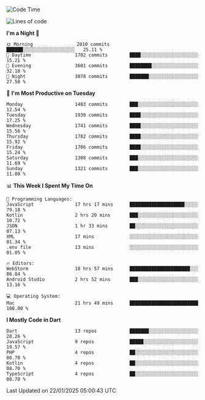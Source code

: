 <!--START_SECTION:waka-->
![Code Time](http://img.shields.io/badge/Code%20Time-1%2C059%20hrs%202%20mins-blue)

![Lines of code](https://img.shields.io/badge/From%20Hello%20World%20I%27ve%20Written-3.8%20million%20lines%20of%20code-blue)

**I'm a Night 🦉** 

```text
🌞 Morning                2810 commits        ██████░░░░░░░░░░░░░░░░░░░   25.11 % 
🌆 Daytime                1702 commits        ████░░░░░░░░░░░░░░░░░░░░░   15.21 % 
🌃 Evening                3601 commits        ████████░░░░░░░░░░░░░░░░░   32.18 % 
🌙 Night                  3078 commits        ███████░░░░░░░░░░░░░░░░░░   27.50 % 
```
📅 **I'm Most Productive on Tuesday** 

```text
Monday                   1403 commits        ███░░░░░░░░░░░░░░░░░░░░░░   12.54 % 
Tuesday                  1930 commits        ████░░░░░░░░░░░░░░░░░░░░░   17.25 % 
Wednesday                1741 commits        ████░░░░░░░░░░░░░░░░░░░░░   15.56 % 
Thursday                 1782 commits        ████░░░░░░░░░░░░░░░░░░░░░   15.92 % 
Friday                   1706 commits        ████░░░░░░░░░░░░░░░░░░░░░   15.24 % 
Saturday                 1308 commits        ███░░░░░░░░░░░░░░░░░░░░░░   11.69 % 
Sunday                   1321 commits        ███░░░░░░░░░░░░░░░░░░░░░░   11.80 % 
```


📊 **This Week I Spent My Time On** 

```text
💬 Programming Languages: 
JavaScript               17 hrs 17 mins      ████████████████████░░░░░   79.18 % 
Kotlin                   2 hrs 20 mins       ███░░░░░░░░░░░░░░░░░░░░░░   10.72 % 
JSON                     1 hr 33 mins        ██░░░░░░░░░░░░░░░░░░░░░░░   07.13 % 
XML                      17 mins             ░░░░░░░░░░░░░░░░░░░░░░░░░   01.34 % 
.env file                13 mins             ░░░░░░░░░░░░░░░░░░░░░░░░░   01.05 % 

🔥 Editors: 
WebStorm                 18 hrs 57 mins      ██████████████████████░░░   86.84 % 
Android Studio           2 hrs 52 mins       ███░░░░░░░░░░░░░░░░░░░░░░   13.16 % 

💻 Operating System: 
Mac                      21 hrs 49 mins      █████████████████████████   100.00 % 
```

**I Mostly Code in Dart** 

```text
Dart                     13 repos            ███████░░░░░░░░░░░░░░░░░░   28.26 % 
JavaScript               9 repos             █████░░░░░░░░░░░░░░░░░░░░   19.57 % 
PHP                      4 repos             ██░░░░░░░░░░░░░░░░░░░░░░░   08.70 % 
Kotlin                   4 repos             ██░░░░░░░░░░░░░░░░░░░░░░░   08.70 % 
TypeScript               4 repos             ██░░░░░░░░░░░░░░░░░░░░░░░   08.70 % 
```




 Last Updated on 22/01/2025 05:00:43 UTC
<!--END_SECTION:waka-->
